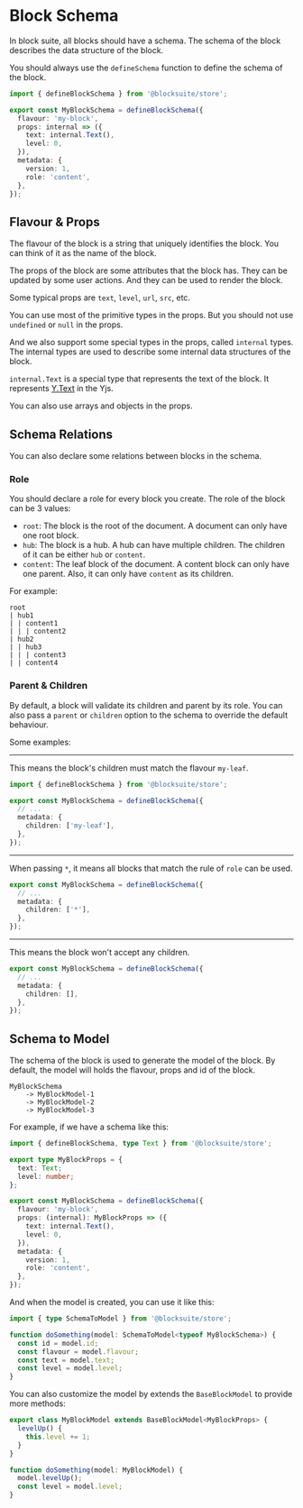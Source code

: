 # Block Schema

In block suite, all blocks should have a schema.
The schema of the block describes the data structure of the block.

You should always use the `defineSchema` function to define the schema of the block.

```typescript
import { defineBlockSchema } from '@blocksuite/store';

export const MyBlockSchema = defineBlockSchema({
  flavour: 'my-block',
  props: internal => ({
    text: internal.Text(),
    level: 0,
  }),
  metadata: {
    version: 1,
    role: 'content',
  },
});
```

## Flavour & Props

The flavour of the block is a string that uniquely identifies the block.
You can think of it as the name of the block.

The props of the block are some attributes that the block has.
They can be updated by some user actions.
And they can be used to render the block.

Some typical props are `text`, `level`, `url`, `src`, etc.

You can use most of the primitive types in the props.
But you should not use `undefined` or `null` in the props.

And we also support some special types in the props, called `internal` types.
The internal types are used to describe some internal data structures of the block.

`internal.Text` is a special type that represents the text of the block.
It represents [Y.Text](https://docs.yjs.dev/api/shared-types/y.text) in the Yjs.

You can also use arrays and objects in the props.

## Schema Relations

You can also declare some relations between blocks in the schema.

### Role

You should declare a role for every block you create. The role of the block can be 3 values:

- `root`: The block is the root of the document. A document can only have one root block.
- `hub`: The block is a hub. A hub can have multiple children. The children of it can be either `hub` or `content`.
- `content`: The leaf block of the document. A content block can only have one parent. Also, it can only have `content` as its children.

For example:

```
root
| hub1
| | content1
| | | content2
| hub2
| | hub3
| | | content3
| | content4
```

### Parent & Children

By default, a block will validate its children and parent by its role.
You can also pass a `parent` or `children` option to the schema to override the default behaviour.

Some examples:

---

This means the block's children must match the flavour `my-leaf`.

```typescript
import { defineBlockSchema } from '@blocksuite/store';

export const MyBlockSchema = defineBlockSchema({
  // ...
  metadata: {
    children: ['my-leaf'],
  },
});
```

---

When passing `*`, it means all blocks that match the rule of `role` can be used.

```typescript
export const MyBlockSchema = defineBlockSchema({
  // ...
  metadata: {
    children: ['*'],
  },
});
```

---

This means the block won't accept any children.

```typescript
export const MyBlockSchema = defineBlockSchema({
  // ...
  metadata: {
    children: [],
  },
});
```

## Schema to Model

The schema of the block is used to generate the model of the block.
By default, the model will holds the flavour, props and id of the block.

```
MyBlockSchema
    -> MyBlockModel-1
    -> MyBlockModel-2
    -> MyBlockModel-3
```

For example, if we have a schema like this:

```typescript
import { defineBlockSchema, type Text } from '@blocksuite/store';

export type MyBlockProps = {
  text: Text;
  level: number;
};

export const MyBlockSchema = defineBlockSchema({
  flavour: 'my-block',
  props: (internal): MyBlockProps => ({
    text: internal.Text(),
    level: 0,
  }),
  metadata: {
    version: 1,
    role: 'content',
  },
});
```

And when the model is created, you can use it like this:

```typescript
import { type SchemaToModel } from '@blocksuite/store';

function doSomething(model: SchemaToModel<typeof MyBlockSchema>) {
  const id = model.id;
  const flavour = model.flavour;
  const text = model.text;
  const level = model.level;
}
```

You can also customize the model by extends the `BaseBlockModel` to provide more methods:

```typescript
export class MyBlockModel extends BaseBlockModel<MyBlockProps> {
  levelUp() {
    this.level += 1;
  }
}

function doSomething(model: MyBlockModel) {
  model.levelUp();
  const level = model.level;
}
```
